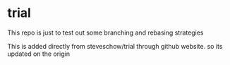 trial
=====

This repo is just to test out some branching and rebasing strategies

This is added directly from steveschow/trial through github website.  so its updated on the origin

